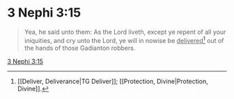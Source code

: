 # 3 Nephi 3:15

> Yea, he said unto them: As the Lord liveth, except ye repent of all your iniquities, and cry unto the Lord, ye will in nowise be <u>delivered</u>[^a] out of the hands of those Gadianton robbers.

[3 Nephi 3:15](https://www.churchofjesuschrist.org/study/scriptures/bofm/3-ne/3?lang=eng&id=p15#p15)


[^a]: [[Deliver, Deliverance|TG Deliver]]; [[Protection, Divine|Protection, Divine]].  
